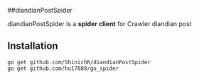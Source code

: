 ##diandianPostSpider

diandianPostSpider is a **spider client** for Crawler diandian post

## Installation

```
go get github.com/ShinichR/diandianPostSpider
go get github.com/hu17889/go_spider
```

